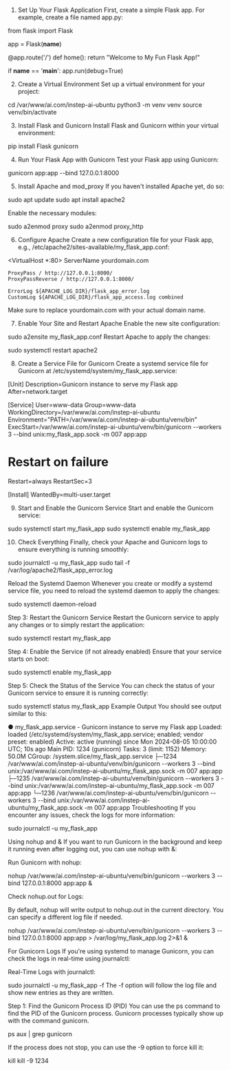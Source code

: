 1. Set Up Your Flask Application
   First, create a simple Flask app. For example, create a file named app.py:

from flask import Flask

app = Flask(**name**)

@app.route('/')
def home():
return "Welcome to My Fun Flask App!"

if **name** == '**main**':
app.run(debug=True)

2. Create a Virtual Environment
   Set up a virtual environment for your project:

cd /var/www/ai.com/instep-ai-ubuntu
python3 -m venv venv
source venv/bin/activate

3. Install Flask and Gunicorn
   Install Flask and Gunicorn within your virtual environment:

pip install Flask gunicorn

4. Run Your Flask App with Gunicorn
   Test your Flask app using Gunicorn:

gunicorn app:app --bind 127.0.0.1:8000

5. Install Apache and mod_proxy
   If you haven't installed Apache yet, do so:

sudo apt update
sudo apt install apache2

Enable the necessary modules:

sudo a2enmod proxy
sudo a2enmod proxy_http

6. Configure Apache
   Create a new configuration file for your Flask app, e.g., /etc/apache2/sites-available/my_flask_app.conf:

<VirtualHost \*:80>
ServerName yourdomain.com

    ProxyPass / http://127.0.0.1:8000/
    ProxyPassReverse / http://127.0.0.1:8000/

    ErrorLog ${APACHE_LOG_DIR}/flask_app_error.log
    CustomLog ${APACHE_LOG_DIR}/flask_app_access.log combined

</VirtualHost>

Make sure to replace yourdomain.com with your actual domain name.

7. Enable Your Site and Restart Apache
   Enable the new site configuration:

sudo a2ensite my_flask_app.conf
Restart Apache to apply the changes:

sudo systemctl restart apache2

8. Create a Service File for Gunicorn
   Create a systemd service file for Gunicorn at /etc/systemd/system/my_flask_app.service:

[Unit]
Description=Gunicorn instance to serve my Flask app
After=network.target

[Service]
User=www-data
Group=www-data
WorkingDirectory=/var/www/ai.com/instep-ai-ubuntu
Environment="PATH=/var/www/ai.com/instep-ai-ubuntu/venv/bin"
ExecStart=/var/www/ai.com/instep-ai-ubuntu/venv/bin/gunicorn --workers 3 --bind unix:my_flask_app.sock -m 007 app:app

# Restart on failure

Restart=always
RestartSec=3

[Install]
WantedBy=multi-user.target

9. Start and Enable the Gunicorn Service
   Start and enable the Gunicorn service:

sudo systemctl start my_flask_app
sudo systemctl enable my_flask_app

10. Check Everything
    Finally, check your Apache and Gunicorn logs to ensure everything is running smoothly:

sudo journalctl -u my_flask_app
sudo tail -f /var/log/apache2/flask_app_error.log

Reload the Systemd Daemon
Whenever you create or modify a systemd service file, you need to reload the systemd daemon to apply the changes:

sudo systemctl daemon-reload

Step 3: Restart the Gunicorn Service
Restart the Gunicorn service to apply any changes or to simply restart the application:

sudo systemctl restart my_flask_app

Step 4: Enable the Service (if not already enabled)
Ensure that your service starts on boot:

sudo systemctl enable my_flask_app

Step 5: Check the Status of the Service
You can check the status of your Gunicorn service to ensure it is running correctly:

sudo systemctl status my_flask_app
Example Output
You should see output similar to this:

● my_flask_app.service - Gunicorn instance to serve my Flask app
Loaded: loaded (/etc/systemd/system/my_flask_app.service; enabled; vendor preset: enabled)
Active: active (running) since Mon 2024-08-05 10:00:00 UTC; 10s ago
Main PID: 1234 (gunicorn)
Tasks: 3 (limit: 1152)
Memory: 50.0M
CGroup: /system.slice/my_flask_app.service
├─1234 /var/www/ai.com/instep-ai-ubuntu/venv/bin/gunicorn --workers 3 --bind unix:/var/www/ai.com/instep-ai-ubuntu/my_flask_app.sock -m 007 app:app
├─1235 /var/www/ai.com/instep-ai-ubuntu/venv/bin/gunicorn --workers 3 --bind unix:/var/www/ai.com/instep-ai-ubuntu/my_flask_app.sock -m 007 app:app
└─1236 /var/www/ai.com/instep-ai-ubuntu/venv/bin/gunicorn --workers 3 --bind unix:/var/www/ai.com/instep-ai-ubuntu/my_flask_app.sock -m 007 app:app
Troubleshooting
If you encounter any issues, check the logs for more information:

sudo journalctl -u my_flask_app

Using nohup and &
If you want to run Gunicorn in the background and keep it running even after logging out, you can use nohup with &:

Run Gunicorn with nohup:

nohup /var/www/ai.com/instep-ai-ubuntu/venv/bin/gunicorn --workers 3 --bind 127.0.0.1:8000 app:app &

Check nohup.out for Logs:

By default, nohup will write output to nohup.out in the current directory. You can specify a different log file if needed.

nohup /var/www/ai.com/instep-ai-ubuntu/venv/bin/gunicorn --workers 3 --bind 127.0.0.1:8000 app:app > /var/log/my_flask_app.log 2>&1 &

For Gunicorn Logs
If you're using systemd to manage Gunicorn, you can check the logs in real-time using journalctl:

Real-Time Logs with journalctl:

sudo journalctl -u my_flask_app -f
The -f option will follow the log file and show new entries as they are written.

Step 1: Find the Gunicorn Process ID (PID)
You can use the ps command to find the PID of the Gunicorn process. Gunicorn processes typically show up with the command gunicorn.

ps aux | grep gunicorn

If the process does not stop, you can use the -9 option to force kill it:

kill <PID>
kill -9 1234
